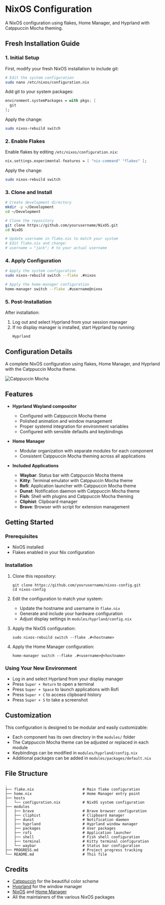 # NixOS Configuration

A NixOS configuration using flakes, Home Manager, and Hyprland with Catppuccin Mocha theming.

## Fresh Installation Guide

### 1. Initial Setup
First, modify your fresh NixOS installation to include git:

```bash
# Edit the system configuration
sudo nano /etc/nixos/configuration.nix
```

Add git to your system packages:
```nix
environment.systemPackages = with pkgs; [
  git
];
```

Apply the change:
```bash
sudo nixos-rebuild switch
```

### 2. Enable Flakes
Enable flakes by editing `/etc/nixos/configuration.nix`:

```nix
nix.settings.experimental-features = [ "nix-command" "flakes" ];
```

Apply the change:
```bash
sudo nixos-rebuild switch
```

### 3. Clone and Install
```bash
# Create development directory
mkdir -p ~/Development
cd ~/Development

# Clone the repository
git clone https://github.com/yourusername/NixOS.git
cd NixOS

# Update username in flake.nix to match your system
# Edit flake.nix and change:
# username = "jack"; # to your actual username
```

### 4. Apply Configuration
```bash
# Apply the system configuration
sudo nixos-rebuild switch --flake .#nixos

# Apply the home-manager configuration
home-manager switch --flake .#username@nixos
```

### 5. Post-Installation
After installation:
1. Log out and select Hyprland from your session manager
2. If no display manager is installed, start Hyprland by running:
   ```bash
   Hyprland
   ```

## Configuration Details

A complete NixOS configuration using flakes, Home Manager, and Hyprland with the Catppuccin Mocha theme.

![Catppuccin Mocha](https://raw.githubusercontent.com/catppuccin/catppuccin/main/assets/palette/community/mocha.png)

## Features

- **Hyprland Wayland compositor**
  - Configured with Catppuccin Mocha theme
  - Polished animation and window management
  - Proper systemd integration for environment variables
  - Configured with sensible defaults and keybindings

- **Home Manager**
  - Modular organization with separate modules for each component
  - Consistent Catppuccin Mocha theming across all applications

- **Included Applications**
  - **Waybar**: Status bar with Catppuccin Mocha theme
  - **Kitty**: Terminal emulator with Catppuccin Mocha theme
  - **Rofi**: Application launcher with Catppuccin Mocha theme
  - **Dunst**: Notification daemon with Catppuccin Mocha theme
  - **Fish**: Shell with plugins and Catppuccin Mocha theming
  - **Cliphist**: Clipboard manager
  - **Brave**: Browser with script for extension management

## Getting Started

### Prerequisites

- NixOS installed
- Flakes enabled in your Nix configuration

### Installation

1. Clone this repository:
   ```
   git clone https://github.com/yourusername/nixos-config.git
   cd nixos-config
   ```

2. Edit the configuration to match your system:
   - Update the hostname and username in `flake.nix`
   - Generate and include your hardware configuration
   - Adjust display settings in `modules/hyprland/config.nix`

3. Apply the NixOS configuration:
   ```
   sudo nixos-rebuild switch --flake .#<hostname>
   ```

4. Apply the Home Manager configuration:
   ```
   home-manager switch --flake .#<username>@<hostname>
   ```

### Using Your New Environment

- Log in and select Hyprland from your display manager
- Press `Super + Return` to open a terminal
- Press `Super + Space` to launch applications with Rofi
- Press `Super + C` to access clipboard history
- Press `Super + S` to take a screenshot

## Customization

This configuration is designed to be modular and easily customizable:

- Each component has its own directory in the `modules/` folder
- The Catppuccin Mocha theme can be adjusted or replaced in each module
- Keybindings can be modified in `modules/hyprland/config.nix`
- Additional packages can be added in `modules/packages/default.nix`

## File Structure

```
.
├── flake.nix                      # Main flake configuration
├── home.nix                       # Home Manager entry point
├── hosts
│   └── configuration.nix          # NixOS system configuration
├── modules
│   ├── brave                      # Brave browser configuration
│   ├── cliphist                   # Clipboard manager
│   ├── dunst                      # Notification daemon
│   ├── hyprland                   # Hyprland window manager
│   ├── packages                   # User packages
│   ├── rofi                       # Application launcher
│   ├── shell                      # Fish shell configuration
│   ├── terminal                   # Kitty terminal configuration
│   └── waybar                     # Status bar configuration
├── PROGRESS.md                    # Project progress tracking
└── README.md                      # This file
```

## Credits

- [Catppuccin](https://github.com/catppuccin/catppuccin) for the beautiful color scheme
- [Hyprland](https://hyprland.org/) for the window manager
- [NixOS](https://nixos.org/) and [Home Manager](https://github.com/nix-community/home-manager)
- All the maintainers of the various NixOS packages 